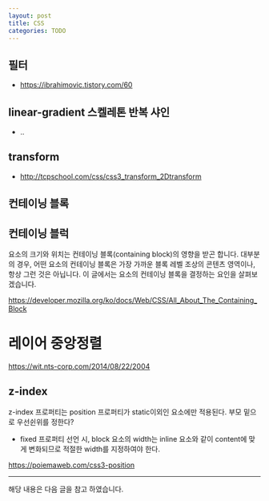 ```yaml
---
layout: post
title: CSS
categories: TODO
---
```


## 필터
- https://ibrahimovic.tistory.com/60

## linear-gradient 스켈레톤 반복 샤인
- ..

## transform
- http://tcpschool.com/css/css3_transform_2Dtransform

## 컨테이닝 블록

## 컨테이닝 블럭
요소의 크기와 위치는 컨테이닝 블록(containing block)의 영향을 받곤 합니다. 대부분의 경우, 어떤 요소의 컨테이닝 블록은 가장 가까운 블록 레벨 조상의 콘텐츠 영역이나, 항상 그런 것은 아닙니다. 이 글에서는 요소의 컨테이닝 블록을 결정하는 요인을 살펴보겠습니다.

https://developer.mozilla.org/ko/docs/Web/CSS/All_About_The_Containing_Block

# 레이어 중앙정렬
https://wit.nts-corp.com/2014/08/22/2004


## z-index
z-index 프로퍼티는 position 프로퍼티가 static이외인 요소에만 적용된다. 부모 밑으로 우선쉰위를 정한다?

- fixed 프로퍼티 선언 시, block 요소의 width는 inline 요소와 같이 content에 맞게 변화되므로 적절한 width를 지정하여야 한다.


https://poiemaweb.com/css3-position


---

해당 내용은 다음 글을 참고 하였습니다.
